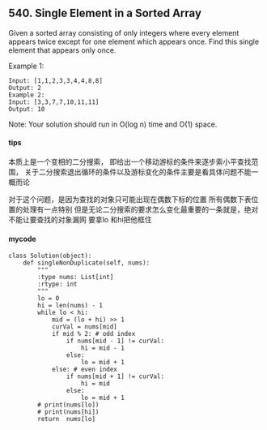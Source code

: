 ## 540. Single Element in a Sorted Array

Given a sorted array consisting of only integers where every element appears twice except for one element which appears once. Find this single element that appears only once.

Example 1:

```
Input: [1,1,2,3,3,4,4,8,8]
Output: 2
Example 2:
Input: [3,3,7,7,10,11,11]
Output: 10
```

Note: Your solution should run in O(log n) time and O(1) space.

#### tips
本质上是一个变相的二分搜索， 即给出一个移动游标的条件来逐步索小平查找范围， 关于二分搜索退出循环的条件以及游标变化的条件主要是看具体问题不能一概而论

对于这个问题，是因为查找的对象只可能出现在偶数下标的位置 所有偶数下表位置的处理有一点特别 但是无论二分搜索的要求怎么变化最重要的一条就是，绝对不能让要查找的对象漏网 要拿lo 和hi把他框住

#### mycode

```
class Solution(object):
    def singleNonDuplicate(self, nums):
        """
        :type nums: List[int]
        :rtype: int
        """
        lo = 0
        hi = len(nums) - 1
        while lo < hi:
            mid = (lo + hi) >> 1
            curVal = nums[mid]
            if mid % 2: # odd index
                if nums[mid - 1] != curVal:
                    hi = mid - 1
                else:
                    lo = mid + 1
            else: # even index
                if nums[mid + 1] != curVal:
                    hi = mid
                else:
                    lo = mid + 1
        # print(nums[lo])
        # print(nums[hi])
        return  nums[lo]
```
